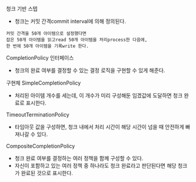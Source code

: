 청크 기반 스텝
- 청크는 커밋 간격commit interval에 의해 정의된다.
```
커밋 간격을 50개 아이템으로 설정했다면 
잡은 50개 아이템을 읽고read 50개 아이템을 처리process한 다음에, 
한 번에 50개 아이템을 기록write 한다.
```

CompletionPolicy 인터페이스
- 청크의 완료 여부를 결정할 수 있는 결정 로직을 구현할 수 있게 해준다.

구현체
SimpleCompletionPolicy
- 처리된 아이템 개수를 세는데, 이 개수가 미리 구성해둔 임겠값에 도달하면 청크 완료로 표시한다.

TimeoutTerminationPolicy
- 타임아웃 값을 구성하면, 청크 내에서 처리 시간이 해당 시간이 넘을 때 안전하게 빠져나갈 수 있다.

CompositeCompletionPolicy
- 청크 완료 여부를 결정하는 여러 정책을 함께 구성할 수 있다. 
- 자신이 포함하고 있는 여러 정책 중 하나라도 청크 완료라고 판단된다면 해당 청크가 완료된 것으로 표시한다.

